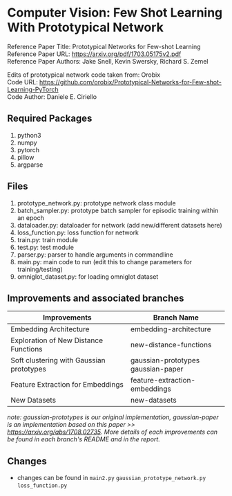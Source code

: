 # Computer Vision: Few Shot Learning With Prototypical Network

Reference Paper Title: Prototypical Networks for Few-shot Learning  
Reference Paper URL: https://arxiv.org/pdf/1703.05175v2.pdf  
Reference Paper Authors: Jake Snell, Kevin Swersky, Richard S. Zemel  

Edits of prototypical network code taken from: Orobix  
Code URL: https://github.com/orobix/Prototypical-Networks-for-Few-shot-Learning-PyTorch  
Code Author: Daniele E. Ciriello  

## Required Packages

1) python3
2) numpy
3) pytorch
4) pillow
5) argparse

## Files

1) prototype_network.py: prototype network class module
2) batch_sampler.py: prototype batch sampler for episodic training within an epoch
3) dataloader.py: dataloader for network (add new/different datasets here)
4) loss_function.py: loss function for network
5) train.py: train module
6) test.py: test module
7) parser.py: parser to handle arguments in commandline
8) main.py: main code to run (edit this to change parameters for training/testing)
9) omniglot_dataset.py: for loading omniglot dataset

## Improvements and associated branches

| Improvements                             | Branch Name                             |
| ---------------------------------------- | --------------------------------------- |
| Embedding Architecture                   | embedding-architecture                  |
| Exploration of New Distance Functions    | new-distance-functions                  |
| Soft clustering with Gaussian prototypes | gaussian-prototypes<br />gaussian-paper |
| Feature Extraction for Embeddings        | feature-extraction-embeddings           |
| New Datasets                             | new-datasets                            |

*note: gaussian-prototypes is our original implementation, gaussian-paper is an implementation based on this paper >> https://arxiv.org/abs/1708.02735. More details of each improvements can be found in each branch's README and in the report.*

## Changes

* changes can be found in `main2.py` `gaussian_prototype_network.py` `loss_function.py`
